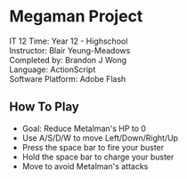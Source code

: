 # Megaman Project

IT 12
Time: Year 12 - Highschool  
Instructor: Blair Yeung-Meadows  
Completed by: Brandon J Wong  
Language: ActionScript  
Software Platform: Adobe Flash  

## How To Play

- Goal: Reduce Metalman's HP to 0  
- Use A/S/D/W to move Left/Down/Right/Up  
- Press the space bar to fire your buster  
- Hold the space bar to charge your buster  
- Move to avoid Metalman's attacks  


